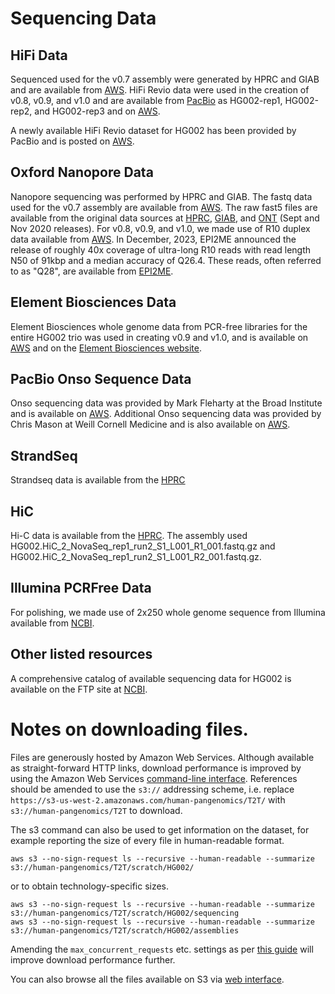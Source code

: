 # Sequencing Data
 
## HiFi Data
Sequenced used for the v0.7 assembly were generated by HPRC and GIAB and are available from [AWS](https://s3-us-west-2.amazonaws.com/human-pangenomics/index.html?prefix=T2T/scratch/HG002/sequencing/hifi/). HiFi Revio data were used in the creation of v0.8, v0.9, and v1.0 and are available from [PacBio](https://downloads.pacbcloud.com/public/revio/2022Q4/) as HG002-rep1, HG002-rep2, and HG002-rep3 and on [AWS](https://s3-us-west-2.amazonaws.com/human-pangenomics/index.html?prefix=T2T/scratch/HG002/sequencing/hifirevio/).

A newly available HiFi Revio dataset for HG002 has been provided by PacBio and is posted on [AWS](https://s3-us-west-2.amazonaws.com/human-pangenomics/index.html?prefix=T2T/HG002/assemblies/polishing/HG002/v1.0/mapping/hifi_revio_pbmay24/).
 
## Oxford Nanopore Data
Nanopore sequencing was performed by HPRC and GIAB. The fastq data used for the v0.7 assembly are available from [AWS](https://s3-us-west-2.amazonaws.com/human-pangenomics/index.html?prefix=T2T/scratch/HG002/sequencing/ont/). The raw fast5 files are available from the original data sources at [HPRC](https://s3-us-west-2.amazonaws.com/human-pangenomics/index.html?prefix=NHGRI_UCSC_panel/HG002/nanopore/), [GIAB](https://ftp-trace.ncbi.nlm.nih.gov/ReferenceSamples/giab/data/AshkenazimTrio/HG002_NA24385_son/Ultralong_OxfordNanopore/), and [ONT](https://labs.epi2me.io/dataindex/) (Sept and Nov 2020 releases). For v0.8, v0.9, and v1.0, we made use of R10 duplex data available from [AWS](https://s3-us-west-2.amazonaws.com/human-pangenomics/index.html?prefix=submissions/0CB931D5-AE0C-4187-8BD8-B3A9C9BFDADE--UCSC_HG002_R1041_Duplex_Dorado/Dorado_v0.1.1/stereo_duplex/). In December, 2023, EPI2ME announced the release of roughly 40x coverage of ultra-long R10 reads with read length N50 of 91kbp and a median accuracy of Q26.4. These reads, often referred to as "Q28", are available from [EPI2ME](https://labs.epi2me.io/gm24385_ncm23_preview/#sample-preparation-and-analysis).

## Element Biosciences Data
Element Biosciences whole genome data from PCR-free libraries for the entire HG002 trio was used in creating v0.9 and v1.0, and is available on [AWS](https://s3-us-west-2.amazonaws.com/human-pangenomics/index.html?prefix=T2T/scratch/HG002/sequencing/element/trio/) and on the [Element Biosciences website](https://go.elementbiosciences.com/human-whole-genome-sequencing-cloudbreak).

## PacBio Onso Sequence Data
Onso sequencing data was provided by Mark Fleharty at the Broad Institute and is available on [AWS](https://s3-us-west-2.amazonaws.com/human-pangenomics/index.html?prefix=T2T/scratch/HG002/sequencing/onso/Broad-Onso-HG002/). Additional Onso sequencing data was provided by Chris Mason at Weill Cornell Medicine and is also available on [AWS](https://s3-us-west-2.amazonaws.com/human-pangenomics/index.html?prefix=T2T/scratch/HG002/sequencing/onso/Mason-Onso-HG002/).

## StrandSeq
Strandseq data is available from the [HPRC](https://s3-us-west-2.amazonaws.com/human-pangenomics/index.html?prefix=working/HPRC_PLUS/HG002/raw_data/Strand_seq/)
 
## HiC
Hi-C data is available from the [HPRC](https://s3-us-west-2.amazonaws.com/human-pangenomics/index.html?prefix=working/HPRC_PLUS/HG002/raw_data/hic/downsampled/). The assembly used HG002.HiC_2_NovaSeq_rep1_run2_S1_L001_R1_001.fastq.gz and HG002.HiC_2_NovaSeq_rep1_run2_S1_L001_R2_001.fastq.gz.
 
## Illumina PCRFree Data
For polishing, we made use of 2x250 whole genome sequence from Illumina available from [NCBI](https://ftp-trace.ncbi.nlm.nih.gov/giab/ftp/data/AshkenazimTrio/HG002_NA24385_son/NIST_Illumina_2x250bps/).

## Other listed resources
A comprehensive catalog of available sequencing data for HG002 is available on the FTP site at [NCBI](https://ftp-trace.ncbi.nlm.nih.gov/ReferenceSamples/giab/data/AshkenazimTrio/HG002_NA24385_son/).

# Notes on downloading files.
 
Files are generously hosted by Amazon Web Services. Although available as straight-forward HTTP links, download performance is improved by using the Amazon Web Services <a href="https://aws.amazon.com/cli/">command-line interface</a>. References should be amended to use the `s3://` addressing scheme, i.e. replace `https://s3-us-west-2.amazonaws.com/human-pangenomics/T2T/` with `s3://human-pangenomics/T2T` to download.
 
The s3 command can also be used to get information on the dataset, for example reporting the size of every file in human-readable format.
 
    aws s3 --no-sign-request ls --recursive --human-readable --summarize s3://human-pangenomics/T2T/scratch/HG002/
 
or to obtain technology-specific sizes.
 
    aws s3 --no-sign-request ls --recursive --human-readable --summarize s3://human-pangenomics/T2T/scratch/HG002/sequencing
    aws s3 --no-sign-request ls --recursive --human-readable --summarize s3://human-pangenomics/T2T/scratch/HG002/assemblies
 
Amending the `max_concurrent_requests` etc. settings as per <a href="https://docs.aws.amazon.com/cli/latest/topic/s3-config.html">this guide</a> will improve download performance further.
 
You can also browse all the files available on S3 via <a href="https://s3-us-west-2.amazonaws.com/human-pangenomics/index.html?prefix=T2T/HG002/assemblies">web interface</a>.

